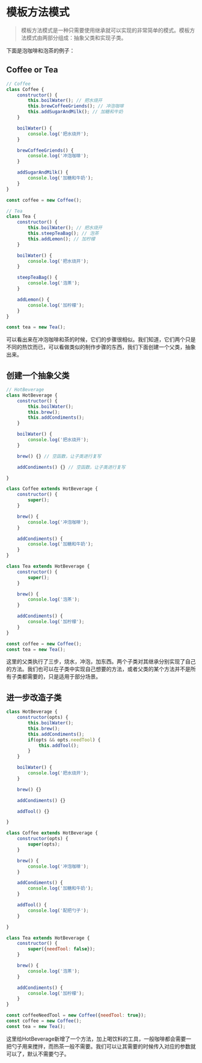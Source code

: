 # 模板方法模式

> 模板方法模式是一种只需要使用继承就可以实现的非常简单的模式。模板方法模式由两部分组成：抽象父类和实现子类。

下面是泡咖啡和泡茶的例子：

## Coffee or Tea

``` js
// Coffee
class Coffee {
    constructor() {
        this.boilWater(); // 把水烧开
        this.brewCoffeeGriends(); // 冲泡咖啡
        this.addSugarAndMilk(); // 加糖和牛奶
    }

    boilWater() {
        console.log('把水烧开');
    }

    brewCoffeeGriends() {
        console.log('冲泡咖啡');
    }

    addSugarAndMilk() {
        console.log('加糖和牛奶');
    }
}

const coffee = new Coffee();

// Tea
class Tea {
    constructor() {
        this.boilWater(); // 把水烧开
        this.steepTeaBag(); // 泡茶
        this.addLemon(); // 加柠檬
    }

    boilWater() {
        console.log('把水烧开');
    }

    steepTeaBag() {
        console.log('泡茶');
    }

    addLemon() {
        console.log('加柠檬');
    }
}

const tea = new Tea();
```

可以看出来在冲泡咖啡和茶的时候，它们的步骤很相似。我们知道，它们两个只是不同的热饮而已，可以看做类似的制作步骤的东西，我们下面创建一个父类，抽象出来。

## 创建一个抽象父类

``` js
// HotBeverage
class HotBeverage {
    constructor() {
        this.boilWater();
        this.brew();
        this.addCondiments();
    }

    boilWater() {
        console.log('把水烧开');
    }

    brew() {} // 空函数，让子类进行复写

    addCondiments() {} // 空函数，让子类进行复写

}

class Coffee extends HotBeverage {
    constructor() {
        super();
    }

    brew() {
        console.log('冲泡咖啡');
    }

    addCondiments() {
        console.log('加糖和牛奶');
    }
}

class Tea extends HotBeverage {
    constructor() {
        super();
    }

    brew() {
        console.log('泡茶');
    }

    addCondiments() {
        console.log('加柠檬');
    }
}

const coffee = new Coffee();
const tea = new Tea();
```

这里的父类执行了三步，烧水，冲泡，加东西。两个子类对其继承分别实现了自己的方法。我们也可以在子类中实现自己想要的方法，或者父类的某个方法并不是所有子类都需要的，只是适用于部分场景。

## 进一步改造子类

``` js
class HotBeverage {
    constructor(opts) {
        this.boilWater();
        this.brew();
        this.addCondiments();
        if(opts && opts.needTool) {
            this.addTool();
        }
    }

    boilWater() {
        console.log('把水烧开');
    }

    brew() {}

    addCondiments() {}

    addTool() {}

}

class Coffee extends HotBeverage {
    constructor(opts) {
        super(opts);
    }

    brew() {
        console.log('冲泡咖啡');
    }

    addCondiments() {
        console.log('加糖和牛奶');
    }

    addTool() {
        console.log('配把勺子');
    }

}

class Tea extends HotBeverage {
    constructor() {
        super({needTool: false});
    }

    brew() {
        console.log('泡茶');
    }

    addCondiments() {
        console.log('加柠檬');
    }
}

const coffeeNeedTool = new Coffee({needTool: true});
const coffee = new Coffee();
const tea = new Tea();
```

这里给HotBeverage新增了一个方法，加上喝饮料的工具，一般咖啡都会需要一把勺子用来搅拌，而热茶一般不需要。我们可以让其需要的时候传入对应的参数就可以了，默认不需要勺子。
